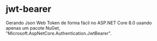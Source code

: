 # jwt-bearer
Gerando Json Web Token de forma fácil no ASP.NET Core 8.0 usando apenas um pacote NuGet, "Microsoft.AspNetCore.Authentication.JwtBearer".

